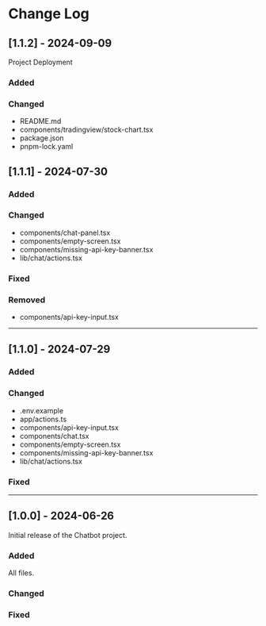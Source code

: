 # Change Log


 ## [1.1.2] - 2024-09-09
  
Project Deployment

### Added

### Changed

- README.md
- components/tradingview/stock-chart.tsx
- package.json
- pnpm-lock.yaml


 ## [1.1.1] - 2024-07-30
  

### Added

### Changed

- components/chat-panel.tsx
- components/empty-screen.tsx
- components/missing-api-key-banner.tsx
- lib/chat/actions.tsx

### Fixed

### Removed

- components/api-key-input.tsx

---

## [1.1.0] - 2024-07-29
  


### Added

### Changed

- .env.example
- app/actions.ts
- components/api-key-input.tsx
- components/chat.tsx
- components/empty-screen.tsx
- components/missing-api-key-banner.tsx
- lib/chat/actions.tsx

### Fixed

---

## [1.0.0] - 2024-06-26
  
Initial release of the Chatbot project.

### Added
 
All files.

### Changed

### Fixed
 
